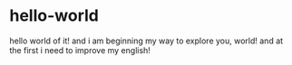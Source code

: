 # hello-world
hello world of it! and i am beginning my way to explore you, world!
and at the first i need to improve my english!
